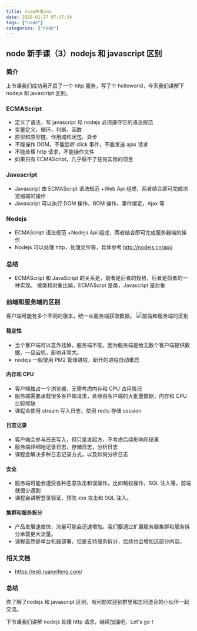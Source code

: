 ```yaml
---
title: node开发cms
date: 2020-01-27 07:57:34
tags: ["node"]
categories: ["node"]
---
```


## node 新手课（3）nodejs 和 javascript 区别
### 简介
上节课我们成功用开启了一个 http 服务，写了个 helloworld，今天我们讲解下 nodejs 和 javascript 区别。

### ECMAScript
- 定义了语法，写 javascript 和 nodejs 必须遵守它的语法规范
- 变量定义、循环、判断、函数
- 原型和原型链、作用域和闭包、异步
- 不能操作 DOM，不能监听 click 事件，不能发送 ajax 请求
- 不能处理 http 请求，不能操作文件
- 如果只有 ECMAScript，几乎做不了任何实际的项目

### Javascript
- Javascript 由 ECMAScript 语法规范 +Web Api 组成，两者结合即可完成浏览器端的操作 
- Javascript 可以执行 DOM 操作，BOM 操作，事件绑定，Ajax 等

### Nodejs
-  ECMAScript 语法规范 +Nodejs Api 组成，两者结合即可完成服务器端的操作
- Nodejs 可以处理 http，处理文件等，具体参考 http://nodejs.cn/api/
### 总结
- ECMAScript 和 JavaScript 的关系是，前者是后者的规格，后者是前者的一种实现。
按类和对象比喻，ECMAScrpt 是类，Javascript 是对象

### 前端和服务端的区别
客户端可能有多个不同的版本，统一从服务端获取数据。
![前端和服务端的区别](http://ww1.sinaimg.cn/mw690/a616b9a4gy1gewonezp7jj20ma0iydgj.jpg)

#### 稳定性

- 当个客户端可以意外挂掉，服务端不能，因为服务端是给无数个客户端提供数据，一旦宕机，影响非常大。
- nodejs 一般使用 PM2 管理进程，断开的进程自动重启
#### 内存和 CPU
- 客户端独占一个浏览器，无需考虑内存和 CPU 占用情况
- 服务端需要承载很多客户端请求，处理由客户端的大批量数据，内存和 CPU 比较稀缺
- 课程会使用 stream 写入日志，使用 redis 存储 session
#### 日志记录
- 客户端会参与日志写入，但只是发起方，不考虑后续影响和结果
- 服务端详细地记录日志，存储日志，分析日志
- 课程会解决多种日志记录方式，以及如何分析日志
#### 安全
- 服务端可能会遭受各种恶意攻击和误操作，比如越权操作，SQL 注入等，前端就很少遇到
- 课程会讲解登录验证，预防 xss 攻击和 SQL 注入。
#### 集群和服务拆分
- 产品发展速度快，流量可能会迅速增加。我们要通过扩展服务器集群和服务拆分承载更大流量。
- 课程虽然是单台机器部署，但是支持服务拆分，后续也会增加这部分内容。
### 相关文档
- https://es6.ruanyifeng.com/
### 总结
你了解了nodejs 和 javascript 区别，有问题欢迎到群里和志同道合的小伙伴一起交流。

下节课我们讲解 nodejs 处理 http 请求，继续加油吧，Let's go！